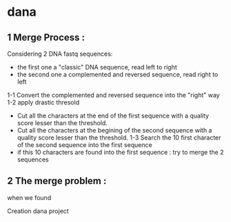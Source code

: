 # dana

1 Merge Process :
-----------------

Considering 2 DNA fastq sequences:
* the first one a "classic" DNA sequence, read left to right
* the second one a complemented and reversed sequence, read right to left

1-1 Convert the complemented and reversed sequence into the "right" way
1-2 apply drastic thresold
  * Cut all the characters at the end of the first sequence with a quality score lesser than the threshold.
  * Cut all the characters at the begining of the second sequence with a quality score lesser than the threshold.
1-3 Search the 10 first character of the second sequence into the first sequence
  * if this 10 characters are found into the first sequence : try to merge the 2 sequences



2 The merge problem :
-------------------

when we found 

Creation dana project
